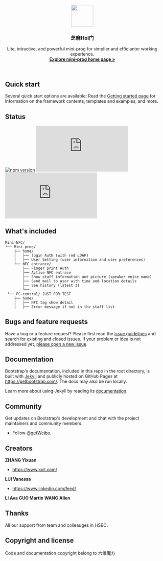 <p align="center">
  <a href="https://www.voisin.top/">
    <img src="https://tse2.mm.bing.net/th?id=OIP.WV8ZsXkHbK4b71tVz2bxdwHaHa&pid=Api" width=72 height=72>
  </a>

  <h3 align="center">芝麻Hoi门</h3>

  <p align="center">    
    Lite, intractive, and powerful mini-prog for simplier and efficianter working experience. 
    <br>
    <a href="https://www.voisin.top/"><strong>Explore mini-prog home page »</strong></a>
    <br>
  </p>
</p>

<br>


## Quick start

Several quick start options are available:
Read the [Getting started page](https://getbootstrap.com/docs/4.1/getting-started/introduction/) for information on the framework contents, templates and examples, and more.

## Status

[![npm version](https://img.shields.io/npm/v/bootstrap.svg)](https://www.npmjs.com/package/bootstrap)
[![CSS gzip size](https://img.badgesize.io/twbs/bootstrap/v4-dev/dist/css/bootstrap.min.css?compression=gzip&label=CSS+gzip+size)](https://github.com/twbs/bootstrap/tree/v4-dev/dist/css/bootstrap.min.css)
[![JS gzip size](https://img.badgesize.io/twbs/bootstrap/v4-dev/dist/js/bootstrap.min.js?compression=gzip&label=JS+gzip+size)](https://github.com/twbs/bootstrap/tree/v4-dev/dist/js/bootstrap.min.js)

## What's included

```
Mini-NFC/
└── Mini-prog/
    ├── home/
    │   ├── login Auth (with red LDAP)
    │   ├── User Setting (user information and user preferences)
    └── NFC entrance/
        ├── Finger print Auth
        ├── Active NFC entrace
        ├── Show staff information and picture (speaker voice name)
        ├── Send mail to user with time and location details
        ├── See history (latest 3) 
        └── 
 └── PC-central/ JUST FOR TEST
    ├── home/
    │   ├── NFC tag show detail
    │   ├── Error message if not in the staff list
```


## Bugs and feature requests

Have a bug or a feature request? Please first read the [issue guidelines](https://github.com/twbs/bootstrap/blob/master/CONTRIBUTING.md#using-the-issue-tracker) and search for existing and closed issues. If your problem or idea is not addressed yet, [please open a new issue](https://github.com/twbs/bootstrap/issues/new).


## Documentation

Bootstrap's documentation, included in this repo in the root directory, is built with [Jekyll](https://jekyllrb.com/) and publicly hosted on GitHub Pages at <https://getbootstrap.com/>. The docs may also be run locally.

Learn more about using Jekyll by reading its [documentation](https://jekyllrb.com/docs/).


## Community

Get updates on Bootstrap's development and chat with the project maintainers and community members.

- Follow [@getWeibo](https://weibo.com/u/6702022144).


## Creators

**ZHANG Yixuan**
- <https://www.koit.com/>

**LUI Vanessa**
- <https://www.linkedin.com/feed/>

**LI Ava**
**GUO Martin**
**WANG Allen**



## Thanks
All our support from team and colleauges in HSBC.

## Copyright and license

Code and documentation copyright belong to  六维魔方
